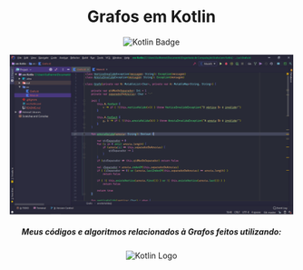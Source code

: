 <!-- Título do Repô -->
<h1 align="center">
  Grafos em Kotlin
</h1>

<!-- Badge da Linguagem -->
<p align="center">
    <img src="https://img.shields.io/badge/made%20with-Kotlin-purple.svg?style=flat&colorB=BD5CF3&logo=Kotlin" alt="Kotlin Badge">
</p>

<!-- Screenshot -->
<p align="center">
  <img src="screenshots/Grafo class.png" width="500" />
</p>

<!-- Subtítulo -->
<h5 align="center"> 
  Meus códigos e algoritmos relacionados à Grafos feitos utilizando:
</h5>

<!-- Logo da Linguagem -->
<p align="center">
    <img align="center" src="https://logos-download.com/wp-content/uploads/2016/10/Kotlin_logo_wordmark.png" alt="Kotlin Logo" width="200">
</p>
